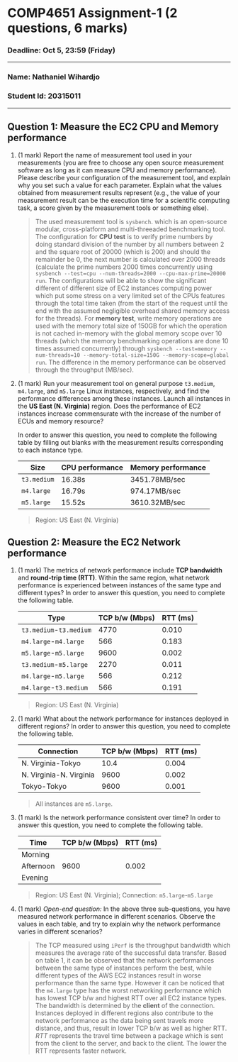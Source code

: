 # COMP4651 Assignment-1 (2 questions, 6 marks)

### Deadline: Oct 5, 23:59 (Friday)
---

### Name: Nathaniel Wihardjo
### Student Id: 20315011
---

## Question 1: Measure the EC2 CPU and Memory performance

1. (1 mark) Report the name of measurement tool used in your measurements (you are free to choose any open source measurement software as long as it can measure CPU and memory performance). Please describe your configuration of the measurement tool, and explain why you set such a value for each parameter. Explain what the values obtained from measurement results represent (e.g., the value of your measurement result can be the execution time for a scientific computing task, a score given by the measurement tools or something else).

    > The used measurement tool is `sysbench`. which is an open-source modular, cross-platform and multi-threeaded benchmarking tool. The configuration for **CPU test** is to verify prime numbers by doing standard division of the number by all numbers between 2 and the square root of 20000 (which is 200) and should the remainder be 0, the next number is calculated over 2000 threads (calculate the prime numbers 2000 times concurrently using `sysbench --test=cpu --num-threads=2000 --cpu-max-prime=20000 run`. The configurations will be able to show the significant different of different size of EC2 instances computing power which put some stress on a very limited set of the CPUs features through the total time taken (from the start of the request until the end with the assumed negligible overhead shared memory access for the threads). For **memory test**, write memory operations are used with the memory total size of 150GB for which the operation is not cached in-memory with the global memory scope over 10 threads (which the memory benchmarking operations are done 10 times assumed concurrently) through `sysbench --test=memory --num-threads=10 --memory-total-size=150G --memory-scope=global run`. The difference in the memory performance can be observed through the throughput (MB/sec).   

2. (1 mark) Run your measurement tool on general purpose `t3.medium`, `m4.large`, and `m5.large` Linux instances, respectively, and find the performance differences among these instances. Launch all instances in the **US East (N. Virginia)** region. Does the performance of EC2 instances increase commensurate with the increase of the number of ECUs and memory resource?  

    In order to answer this question, you need to complete the following table by filling out blanks with the measurement results corresponding to each instance type.

    | Size      | CPU performance | Memory performance |
    |-----------|-----------------|--------------------|
    | `t3.medium` |  16.38s         |    3451.78MB/sec   |
    | `m4.large`  |  16.79s         |     974.17MB/sec   |
    | `m5.large` |   15.52s         |    3610.32MB/sec    |
 
    > Region: US East (N. Virginia)

## Question 2: Measure the EC2 Network performance

1. (1 mark) The metrics of network performance include **TCP bandwidth** and **round-trip time (RTT)**. Within the same region, what network performance is experienced between instances of the same type and different types? In order to answer this question, you need to complete the following table.  

    | Type          | TCP b/w (Mbps) | RTT (ms) |
    |---------------|----------------|----------|
    | `t3.medium`-`t3.medium` |     4770        |   0.010  |
    | `m4.large`-`m4.large`  |       566       |   0.183  |
    | `m5.large`-`m5.large` |      9600          |   0.002    |
    | `t3.medium`-`m5.large`   |   2270         |  0.011     |
    | `m4.large`-`m5.large`  |      566       |   0.212    |
    | `m4.large`-`t3.medium` |      566       |   0.191    |

    > Region: US East (N. Virginia)

2. (1 mark) What about the network performance for instances deployed in different regions? In order to answer this question, you need to complete the following table.

    | Connection | TCP b/w (Mbps)  | RTT (ms) |
    |------------|-----------------|--------------------|
    | N. Virginia-Tokyo |      10.4       |     0.004               |
    | N. Virginia-N. Virginia  |     9600        |      0.002         |
    | Tokyo-Tokyo |      9600       |      0.001         |
 
    > All instances are `m5.large`.
 
3. (1 mark) Is the network performance consistent over time? In order to answer this question, you need to complete the following table.

    | Time | TCP b/w (Mbps)  | RTT (ms) |
    |------------|-----------------|--------------------|
    | Morning |                 |                    |
    | Afternoon  |     9600        |      0.002         |
    | Evening |                 |                    |
 
    > Region: US East (N. Virginia); Connection: `m5.large`-`m5.large`
 
4. (1 mark) *Open-end question:* In the above three sub-questions, you have measured network performance in different scenarios. Observe the values in each table, and try to explain why the network performance varies in different scenarios?

    > The TCP measured using `iPerf` is the throughput bandwidth which measures the average rate of the successful data transfer. Based on table 1, it can be observed that the network performances between the same type of instances perform the best, while different types of the AWS EC2 instances result in worse performance than the same type. However it can be noticed that the `m4.large` type has the worst networking performance which has lowest TCP b/w and highest RTT over all EC2 instance types. The bandwidth is determined by the **client** of the connection. Instances deployed in different regions also contribute to the network performance as the data being sent travels more distance, and thus, result in lower TCP b/w as well as higher RTT. *RTT* represents the travel time between a package which is sent from the client to the server, and back to the client. The lower the RTT represents faster network. 
